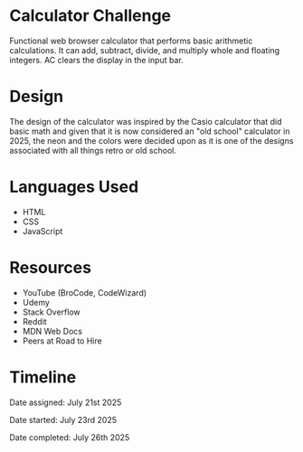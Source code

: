 # Calculator Challenge

Functional web browser calculator that performs basic arithmetic calculations. It can add, subtract, divide, and multiply whole and floating integers. AC clears the display in the input bar. 

# Design

The design of the calculator was inspired by the Casio calculator that did basic math and given that it is now considered an "old school" calculator in 2025, the neon and the colors were decided upon as it is one of the designs associated with all things retro or old school.

# Languages Used
- HTML
- CSS
- JavaScript

# Resources
- YouTube (BroCode, CodeWizard)
- Udemy
- Stack Overflow
- Reddit
- MDN Web Docs
- Peers at Road to Hire

# Timeline

Date assigned: July 21st 2025

Date started: July 23rd 2025

Date completed: July 26th 2025
